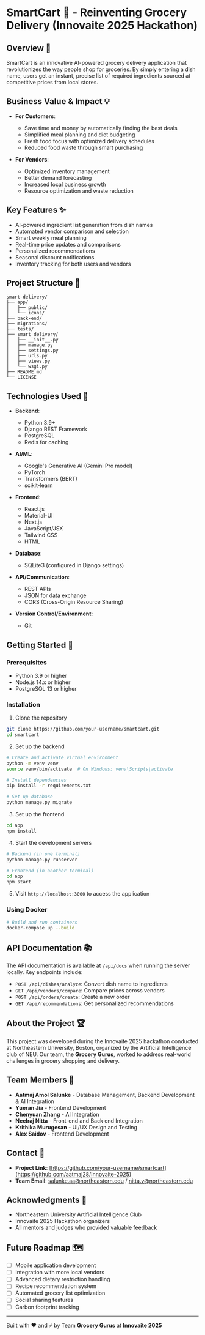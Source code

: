 # SmartCart 🛒 - Reinventing Grocery Delivery (Innovaite 2025 Hackathon)

## Overview 🌟
SmartCart is an innovative AI-powered grocery delivery application that revolutionizes the way people shop for groceries. By simply entering a dish name, users get an instant, precise list of required ingredients sourced at competitive prices from local stores.

## Business Value & Impact 💡
- **For Customers**: 
  - Save time and money by automatically finding the best deals
  - Simplified meal planning and diet budgeting
  - Fresh food focus with optimized delivery schedules
  - Reduced food waste through smart purchasing

- **For Vendors**:
  - Optimized inventory management
  - Better demand forecasting
  - Increased local business growth
  - Resource optimization and waste reduction

## Key Features ✨
- AI-powered ingredient list generation from dish names
- Automated vendor comparison and selection
- Smart weekly meal planning
- Real-time price updates and comparisons
- Personalized recommendations
- Seasonal discount notifications
- Inventory tracking for both users and vendors

## Project Structure 📁
```
smart-delivery/
├── app/
│   ├── public/
│   └── icons/
├── back-end/
├── migrations/
├── tests/
├── smart_delivery/
│   ├── __init__.py
│   ├── manage.py
│   ├── settings.py
│   ├── urls.py
│   ├── views.py
│   └── wsgi.py
├── README.md
└── LICENSE
```

## Technologies Used 🔧
- **Backend**:
  - Python 3.9+
  - Django REST Framework
  - PostgreSQL
  - Redis for caching

- **AI/ML**:
  - Google's Generative AI (Gemini Pro model)
  - PyTorch
  - Transformers (BERT)
  - scikit-learn

- **Frontend**:
  - React.js
  - Material-UI
  - Next.js
  - JavaScript/JSX
  - Tailwind CSS
  - HTML

- **Database**:
  - SQLite3 (configured in Django settings)

- **API/Communication**:
  - REST APIs
  - JSON for data exchange
  - CORS (Cross-Origin Resource Sharing)

- **Version Control/Environment**:
  - Git

## Getting Started 🚀

### Prerequisites
- Python 3.9 or higher
- Node.js 14.x or higher
- PostgreSQL 13 or higher

### Installation

1. Clone the repository
```bash
git clone https://github.com/your-username/smartcart.git
cd smartcart
```

2. Set up the backend
```bash
# Create and activate virtual environment
python -m venv venv
source venv/bin/activate  # On Windows: venv\Scripts\activate

# Install dependencies
pip install -r requirements.txt

# Set up database
python manage.py migrate
```

3. Set up the frontend
```bash
cd app
npm install
```

4. Start the development servers
```bash
# Backend (in one terminal)
python manage.py runserver

# Frontend (in another terminal)
cd app
npm start
```

5. Visit `http://localhost:3000` to access the application

### Using Docker
```bash
# Build and run containers
docker-compose up --build
```

## API Documentation 📚
The API documentation is available at `/api/docs` when running the server locally. Key endpoints include:

- `POST /api/dishes/analyze`: Convert dish name to ingredients
- `GET /api/vendors/compare`: Compare prices across vendors
- `POST /api/orders/create`: Create a new order
- `GET /api/recommendations`: Get personalized recommendations

## About the Project 🏆
This project was developed during the Innovaite 2025 hackathon conducted at Northeastern University, Boston, organized by the Artificial Intelligence club of NEU. Our team, the **Grocery Gurus**, worked to address real-world challenges in grocery shopping and delivery.

## Team Members 👥
- **Aatmaj Amol Salunke** - Database Management, Backend Development & AI Integration
- **Yueran Jia** - Frontend Development
- **Chenyuan Zhang** - AI Integration
- **Neelraj Nitta** - Front-end and Back end Integration
- **Krithika Murugesan** - UI/UX Design and Testing
- **Alex Saidov** - Frontend Development

## Contact 📧
- **Project Link**: [https://github.com/your-username/smartcart](https://github.com/aatmaj28/Innovaite-2025)
- **Team Email**: salunke.aa@northeastern.edu / nitta.v@northeastern.edu

## Acknowledgments 🙏
- Northeastern University Artificial Intelligence Club
- Innovaite 2025 Hackathon organizers
- All mentors and judges who provided valuable feedback

## Future Roadmap 🗺️
- [ ] Mobile application development
- [ ] Integration with more local vendors
- [ ] Advanced dietary restriction handling
- [ ] Recipe recommendation system
- [ ] Automated grocery list optimization
- [ ] Social sharing features
- [ ] Carbon footprint tracking

---
Built with ❤️ and ⚡ by Team **Grocery Gurus** at **Innovaite 2025**

